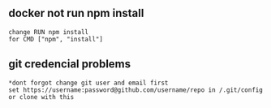## docker not run npm install

```
change RUN npm install
for CMD ["npm", "install"]
``` 

## git credencial problems 

```
*dont forgot change git user and email first 
set https://username:password@github.com/username/repo in /.git/config or clone with this
```

